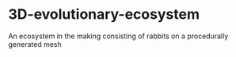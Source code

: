 # 3D-evolutionary-ecosystem
An ecosystem in the making consisting of rabbits on a procedurally generated mesh
